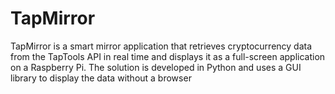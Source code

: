 # TapMirror
TapMirror is a smart mirror application that retrieves cryptocurrency data from the TapTools API in real time and displays it as a full-screen application on a Raspberry Pi. The solution is developed in Python and uses a GUI library to display the data without a browser
